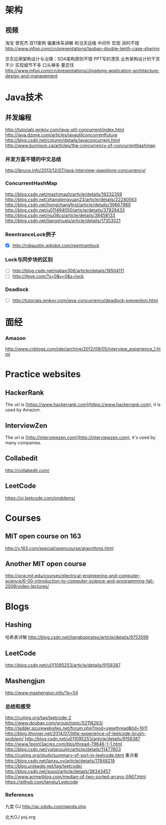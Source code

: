 # 架构

## 视频

淘宝 曾宪杰 双11案例 偏重体系讲解 和当天运维 中间件 宏观 讲的不错
http://www.infoq.com/cn/presentations/taobao-double-tenth-case-sharing

京东应用架构设计与治理：SOA架构原则不错 PPT写的漂亮 业务架构设计的干货不少 实现细节不多 口头禅多 要忍住
http://www.infoq.com/cn/presentations/Jingdong-application-architecture-design-and-management


# Java技术

## 并发编程
http://tutorials.jenkov.com/java-util-concurrent/index.html
http://java.dzone.com/articles/javautilconcurrentfuture
http://blog.csdn.net/column/details/javaconcurrent.html
http://www.burnison.ca/articles/the-concurrency-of-concurrenthashmap

### 并发方面不错的中文总结
http://ibruce.info/2013/12/07/java-interview-questions-concurrency/

### ConcurrentHashMap
http://blog.csdn.net/mazhimazh/article/details/19232359
http://blog.csdn.net/zhangtengyuan23/article/details/22280563
http://blog.csdn.net/hongchangfirst/article/details/39667989
http://blog.csdn.net/u011494050/article/details/37928433
http://blog.csdn.net/nju08cs/article/details/38458133
http://blog.csdn.net/liangshuais/article/details/17353021

### ReentranceLock例子
-[X] http://robaustin.wikidot.com/reentrantlock

### Lock与同步块的区别
-[ ] http://blog.csdn.net/natian306/article/details/18504111
-[ ] http://ifeve.com/?x=0&y=0&s=lock

### Deadlock
 -[ ] http://tutorials.jenkov.com/java-concurrency/deadlock-prevention.html

# 面经

### Amazon
http://www.cnblogs.com/ider/archive/2012/09/05/interview_experience_1.html

# Practice websites

## HackerRank

The url is [https://www.hackerrank.com](https://www.hackerrank.com), it is used by Amazon.

## InterviewZen

The url is [http://interviewzen.com](http://interviewzen.com), it's used by many companies.

## Collabedit

http://collabedit.com/

## LeetCode

https://oj.leetcode.com/problems/

# Courses

## MIT open course on 163

http://v.163.com/special/opencourse/algorithms.html

## Another MIT open course
http://ocw.mit.edu/courses/electrical-engineering-and-computer-science/6-00-introduction-to-computer-science-and-programming-fall-2008/video-lectures/

# Blogs

## Hashing

哈希表详解
http://blog.csdn.net/liangbopirates/article/details/9753599

## LeetCode

http://blog.csdn.net/u011095253/article/details/9158387

## Mashengjun
http://www.mashengjun.info/?p=54

### 总结和感受
http://cuijing.org/tag/leetcode-2
http://www.douban.com/group/topic/52118283/
http://ladder.azurewebsites.net/forum.php?mod=viewthread&tid=1611
http://blog.ithomer.net/2014/07/little-experience-of-leetcode-brush-problem/
http://blog.csdn.net/u011095253/article/details/9158387
http://www.1point3acres.com/bbs/thread-79646-1-1.html
http://blog.csdn.net/yutianzuijin/article/details/11477603
http://cuijing.org/study/summary-of-sort-in-leetcode.html
重点看
http://blog.csdn.net/lanxu_yy/article/details/17848219
http://blog.unieagle.net/tag/leetcode/
http://blog.csdn.net/suool/article/details/38343457
http://www.acmerblog.com/median-of-two-sorted-arrays-5967.html
https://github.com/tanglu/Leetcode

### References
九度 OJ
http://ac.jobdu.com/qanda.php

北大OJ
poj.org

